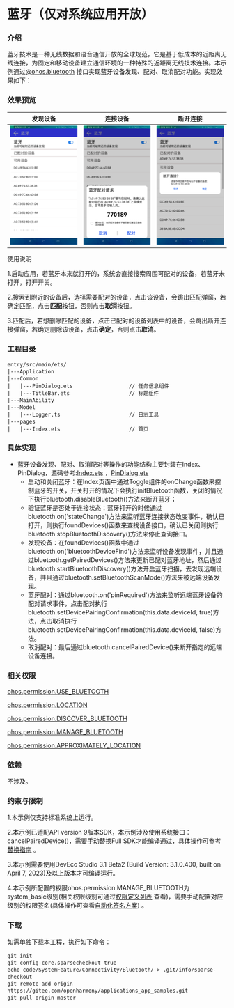 # 蓝牙（仅对系统应用开放）

### 介绍

蓝牙技术是一种无线数据和语音通信开放的全球规范，它是基于低成本的近距离无线连接，为固定和移动设备建立通信环境的一种特殊的近距离无线技术连接。本示例通过[@ohos.bluetooth](https://gitee.com/openharmony/docs/blob/master/zh-cn/application-dev/reference/apis-connectivity-kit/js-apis-bluetooth.md) 接口实现蓝牙设备发现、配对、取消配对功能。实现效果如下：

### 效果预览

|发现设备|连接设备|断开连接|
|--------------------------------|--------------------------------|--------------------------------|
|![](screenshots/devices/list.png)|![](screenshots/devices/dialog.png)|![](screenshots/devices/delete.png)|

使用说明

1.启动应用，若蓝牙本来就打开的，系统会直接搜索周围可配对的设备，若蓝牙未打开，打开开关。

2.搜索到附近的设备后，选择需要配对的设备，点击该设备，会跳出匹配弹窗，若确定匹配，点击**匹配**按钮，否则点击**取消**按钮。

3.匹配后，若想删除匹配的设备，点击已配对的设备列表中的设备，会跳出断开连接弹窗，若确定删除该设备，点击**确定**，否则点击**取消**。

### 工程目录
```
entry/src/main/ets/
|---Application
|---Common
|   |---PinDialog.ets                  // 任务信息组件
|   |---TitleBar.ets                   // 标题组件
|---MainAbility
|---Model
|   |---Logger.ts                      // 日志工具
|---pages
|   |---Index.ets                      // 首页
```
### 具体实现

* 蓝牙设备发现、配对、取消配对等操作的功能结构主要封装在Index、PinDialog，源码参考:[Index.ets](entry/src/main/ets/pages/Index.ets) ，[PinDialog.ets](entry/src/main/ets/Commom/PinDialog.ets)
    * 启动和关闭蓝牙：在Index页面中通过Toggle组件的onChange函数来控制蓝牙的开关，开关打开的情况下会执行initBluetooth函数，关闭的情况下执行bluetooth.disableBluetooth()方法来断开蓝牙；
    * 验证蓝牙是否处于连接状态：蓝牙打开的时候通过bluetooth.on('stateChange')方法来监听蓝牙连接状态改变事件，确认已打开，则执行foundDevices()函数来查找设备接口，确认已关闭则执行bluetooth.stopBluetoothDiscovery()方法来停止查询接口。
    * 发现设备：在foundDevices()函数中通过bluetooth.on('bluetoothDeviceFind')方法来监听设备发现事件，并且通过bluetooth.getPairedDevices()方法来更新已配对蓝牙地址，然后通过bluetooth.startBluetoothDiscovery()方法开启蓝牙扫描，去发现远端设备，并且通过bluetooth.setBluetoothScanMode()方法来被远端设备发现。
    * 蓝牙配对：通过bluetooth.on('pinRequired')方法来监听远端蓝牙设备的配对请求事件，点击配对执行bluetooth.setDevicePairingConfirmation(this.data.deviceId, true)方法，点击取消执行bluetooth.setDevicePairingConfirmation(this.data.deviceId, false)方法。
    * 取消配对：最后通过bluetooth.cancelPairedDevice()来断开指定的远端设备连接。

### 相关权限

[ohos.permission.USE_BLUETOOTH](https://gitee.com/openharmony/docs/blob/master/zh-cn/application-dev/security/AccessToken/permissions-for-all.md#ohospermissionuse_bluetooth)

[ohos.permission.LOCATION](https://gitee.com/openharmony/docs/blob/master/zh-cn/application-dev/security/AccessToken/permissions-for-all.md#ohospermissionlocation)

[ohos.permission.DISCOVER_BLUETOOTH](https://gitee.com/openharmony/docs/blob/master/zh-cn/application-dev/security/AccessToken/permissions-for-all.md#ohospermissiondiscover_bluetooth)

[ohos.permission.MANAGE_BLUETOOTH](https://gitee.com/openharmony/docs/blob/master/zh-cn/application-dev/security/AccessToken/permissions-for-system-apps.md#ohospermissionmanage_bluetooth)

[ohos.permission.APPROXIMATELY_LOCATION](https://gitee.com/openharmony/docs/blob/master/zh-cn/application-dev/security/AccessToken/permissions-for-all.md#ohospermissionapproximately_location)

### 依赖

不涉及。

### 约束与限制

1.本示例仅支持标准系统上运行。

2.本示例已适配API version 9版本SDK，本示例涉及使用系统接口：cancelPairedDevice()，需要手动替换Full SDK才能编译通过，具体操作可参考[替换指南](https://gitee.com/openharmony/docs/blob/master/zh-cn/application-dev/faqs/full-sdk-switch-guide.md) 。

3.本示例需要使用DevEco Studio 3.1 Beta2 (Build Version: 3.1.0.400, built on April 7, 2023)及以上版本才可编译运行。

4.本示例所配置的权限ohos.permission.MANAGE_BLUETOOTH为system_basic级别(相关权限级别可通过[权限定义列表](https://gitee.com/openharmony/docs/blob/master/zh-cn/application-dev/security/AccessToken/permissions-for-system-apps.md) 查看)，需要手动配置对应级别的权限签名(具体操作可查看[自动化签名方案](https://docs.openharmony.cn/pages/v4.0/zh-cn/application-dev/security/hapsigntool-overview.md/)) 。

### 下载

如需单独下载本工程，执行如下命令：
```
git init
git config core.sparsecheckout true
echo code/SystemFeature/Connectivity/Bluetooth/ > .git/info/sparse-checkout
git remote add origin https://gitee.com/openharmony/applications_app_samples.git
git pull origin master

```
